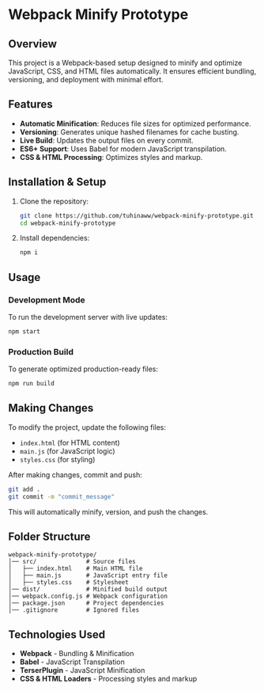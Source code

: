 # Webpack Minify Prototype

## Overview
This project is a Webpack-based setup designed to minify and optimize JavaScript, CSS, and HTML files automatically. It ensures efficient bundling, versioning, and deployment with minimal effort.

## Features
- **Automatic Minification**: Reduces file sizes for optimized performance.
- **Versioning**: Generates unique hashed filenames for cache busting.
- **Live Build**: Updates the output files on every commit.
- **ES6+ Support**: Uses Babel for modern JavaScript transpilation.
- **CSS & HTML Processing**: Optimizes styles and markup.

## Installation & Setup
1. Clone the repository:
   ```sh
   git clone https://github.com/tuhinaww/webpack-minify-prototype.git
   cd webpack-minify-prototype
   ```
2. Install dependencies:
   ```sh
   npm i
   ```

## Usage
### Development Mode
To run the development server with live updates:
```sh
npm start
```

### Production Build
To generate optimized production-ready files:
```sh
npm run build
```

## Making Changes
To modify the project, update the following files:
- `index.html` (for HTML content)
- `main.js` (for JavaScript logic)
- `styles.css` (for styling)

After making changes, commit and push:
```sh
git add .
git commit -m "commit_message"
```
This will automatically minify, version, and push the changes.

## Folder Structure
```
webpack-minify-prototype/
│── src/              # Source files
│   ├── index.html    # Main HTML file
│   ├── main.js       # JavaScript entry file
│   ├── styles.css    # Stylesheet
│── dist/             # Minified build output
│── webpack.config.js # Webpack configuration
│── package.json      # Project dependencies
│── .gitignore        # Ignored files
```

## Technologies Used
- **Webpack** - Bundling & Minification
- **Babel** - JavaScript Transpilation
- **TerserPlugin** - JavaScript Minification
- **CSS & HTML Loaders** - Processing styles and markup
